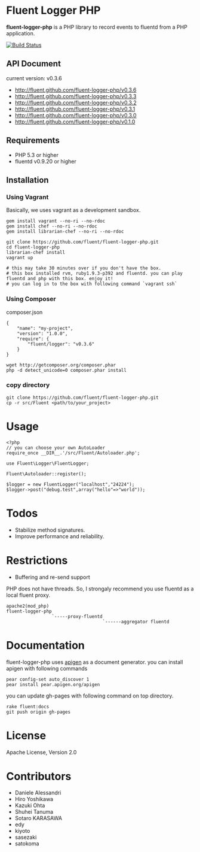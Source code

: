 # Fluent Logger PHP

**fluent-logger-php** is a PHP library to record events to fluentd from a PHP application.

[![Build Status](https://secure.travis-ci.org/fluent/fluent-logger-php.png)](http://travis-ci.org/fluent/fluent-logger-php)

## API Document

current version: v0.3.6

- http://fluent.github.com/fluent-logger-php/v0.3.6
- http://fluent.github.com/fluent-logger-php/v0.3.3
- http://fluent.github.com/fluent-logger-php/v0.3.2
- http://fluent.github.com/fluent-logger-php/v0.3.1
- http://fluent.github.com/fluent-logger-php/v0.3.0
- http://fluent.github.com/fluent-logger-php/v0.1.0

## Requirements

- PHP 5.3 or higher
- fluentd v0.9.20 or higher

## Installation

### Using Vagrant

Basically, we uses vagrant as a development sandbox.


````
gem install vagrant --no-ri --no-rdoc
gem install chef --no-ri --no-rdoc
gem install librarian-chef --no-ri --no-rdoc

git clone https://github.com/fluent/fluent-logger-php.git
cd fluent-logger-php
librarian-chef install
vagrant up

# this may take 30 minutes over if you don't have the box.
# this box installed rvm, ruby1.9.3-p392 and fluentd. you can play fluentd and php with this box. enjoy it!
# you can log in to the box with following command `vagrant ssh`
````

### Using Composer

composer.json

````
{
    "name": "my-project",
    "version": "1.0.0",
    "require": {
        "fluent/logger": "v0.3.6"
    }
}
````

````
wget http://getcomposer.org/composer.phar
php -d detect_unicode=0 composer.phar install
````

### copy directory

````
git clone https://github.com/fluent/fluent-logger-php.git
cp -r src/Fluent <path/to/your_project>
````

# Usage

````
<?php
// you can choose your own AutoLoader
require_once __DIR__.'/src/Fluent/Autoloader.php';

use Fluent\Logger\FluentLogger;

Fluent\Autoloader::register();

$logger = new FluentLogger("localhost","24224");
$logger->post("debug.test",array("hello"=>"world"));
````

# Todos

* Stabilize method signatures.
* Improve performance and reliability.

# Restrictions

* Buffering and re-send support

PHP does not have threads. So, I strongaly recommend you use fluentd as a local fluent proxy.

````
apache2(mod_php)
fluent-logger-php
                 `-----proxy-fluentd
                                    `------aggregator fluentd
````

# Documentation

fluent-logger-php uses <a href="http://apigen.org/">apigen</a> as a document generator.
you can install apigen with following commands

````
pear config-set auto_discover 1
pear install pear.apigen.org/apigen
````

you can update gh-pages with following command on top directory.

````
rake fluent:docs
git push origin gh-pages
````

# License
Apache License, Version 2.0


# Contributors

* Daniele Alessandri
* Hiro Yoshikawa
* Kazuki Ohta
* Shuhei Tanuma
* Sotaro KARASAWA
* edy
* kiyoto
* sasezaki
* satokoma
